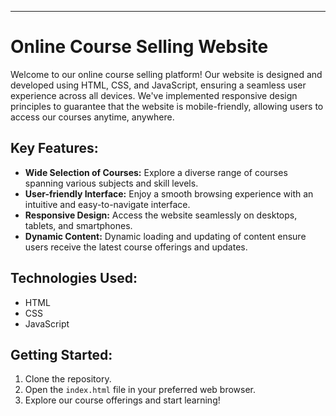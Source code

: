 ---

# Online Course Selling Website

Welcome to our online course selling platform! Our website is designed and developed using HTML, CSS, and JavaScript, ensuring a seamless user experience across all devices. We've implemented responsive design principles to guarantee that the website is mobile-friendly, allowing users to access our courses anytime, anywhere.

## Key Features:

- **Wide Selection of Courses:** Explore a diverse range of courses spanning various subjects and skill levels.
- **User-friendly Interface:** Enjoy a smooth browsing experience with an intuitive and easy-to-navigate interface.
- **Responsive Design:** Access the website seamlessly on desktops, tablets, and smartphones.
- **Dynamic Content:** Dynamic loading and updating of content ensure users receive the latest course offerings and updates.

## Technologies Used:

- HTML
- CSS
- JavaScript

## Getting Started:

1. Clone the repository.
2. Open the `index.html` file in your preferred web browser.
3. Explore our course offerings and start learning!
